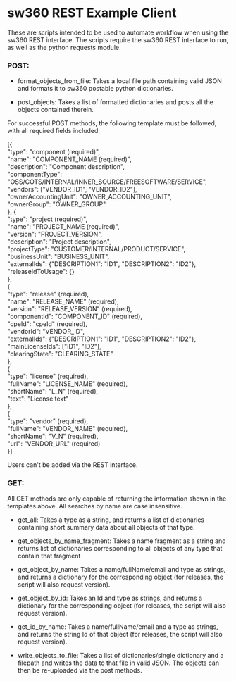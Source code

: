 # sw360 REST Example Client

These are scripts intended to be used to automate workflow when using the sw360 REST interface. The scripts require the sw360 REST interface to run, as well as the python requests module.

### POST:

- format_objects_from_file: Takes a local file path containing valid JSON and formats it to sw360 postable python dictionaries.

- post_objects: Takes a list of formatted dictionaries and posts all the objects contained therein.

For successful POST methods, the following template must be followed, with all required fields included:

[{  
  "type": "component (required)",  
  "name": "COMPONENT_NAME (required)",  
  "description": "Component description",  
  "componentType": "OSS/COTS/INTERNAL/INNER_SOURCE/FREESOFTWARE/SERVICE",  
  "vendors": ["VENDOR_ID1", "VENDOR_ID2"],  
  "ownerAccountingUnit": "OWNER_ACCOUNTING_UNIT",  
  "ownerGroup": "OWNER_GROUP"  
},
{  
  "type": "project (required)",  
  "name": "PROJECT_NAME (required)",  
  "version": "PROJECT_VERSION",  
  "description": "Project description",  
  "projectType": "CUSTOMER/INTERNAL/PRODUCT/SERVICE",  
  "businessUnit": "BUSINESS_UNIT",  
  "externalIds": {"DESCRIPTION1": "ID1", "DESCRIPTION2": "ID2"},  
  "releaseIdToUsage": {}  
},  
{  
  "type": "release" (required),  
  "name": "RELEASE_NAME" (required),  
  "version": "RELEASE_VERSION" (required),  
  "componentId": "COMPONENT_ID" (required),  
  "cpeId": "cpeId" (required),  
  "vendorId": "VENDOR_ID",  
  "externalIds": {"DESCRIPTION1": "ID1", "DESCRIPTION2": "ID2"},  
  "mainLicenseIds": ["ID1", "ID2"],  
  "clearingState": "CLEARING_STATE"  
},  
{  
  "type": "license" (required),  
  "fullName": "LICENSE_NAME" (required),  
  "shortName": "L_N" (required),  
  "text": "License text"  
},  
{  
  "type": "vendor" (required),  
  "fullName": "VENDOR_NAME" (required),  
  "shortName": "V_N" (required),  
  "url": "VENDOR_URL" (required)  
}]

Users can't be added via the REST interface.

### GET:

All GET methods are only capable of returning the information shown in the templates above. All searches by name are case insensitive.

- get_all: Takes a type as a string, and returns a list of dictionaries containing short summary data about all objects of that type.

- get_objects_by_name_fragment: Takes a name fragment as a string and returns list of dictionaries corresponding to all objects of any type that contain that fragment

- get_object_by_name: Takes a name/fullName/email and type as strings, and returns a dictionary for the corresponding object (for releases, the script will also request version).

- get_object_by_id: Takes an Id and type as strings, and returns a dictionary for the corresponding object (for releases, the script will also request version).

- get_id_by_name: Takes a name/fullName/email and a type as strings, and returns the string Id of that object (for releases, the script will also request version).

- write_objects_to_file: Takes a list of dictionaries/single dictionary and a filepath and writes the data to that file in valid JSON. The objects can then be re-uploaded via the post methods.


